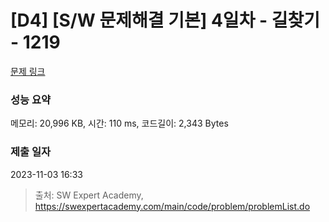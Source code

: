 # [D4] [S/W 문제해결 기본] 4일차 - 길찾기 - 1219 

[문제 링크](https://swexpertacademy.com/main/code/problem/problemDetail.do?contestProbId=AV14geLqABQCFAYD) 

### 성능 요약

메모리: 20,996 KB, 시간: 110 ms, 코드길이: 2,343 Bytes

### 제출 일자

2023-11-03 16:33



> 출처: SW Expert Academy, https://swexpertacademy.com/main/code/problem/problemList.do